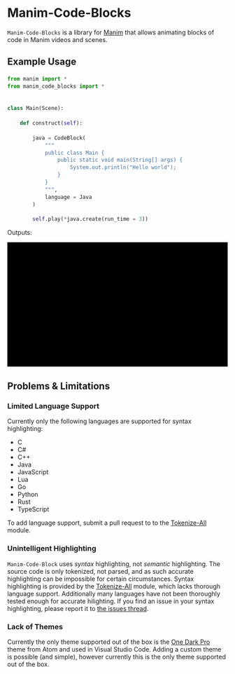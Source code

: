 # Manim-Code-Blocks

`Manim-Code-Blocks` is a library for [Manim](https://github.com/ManimCommunity/manim) that allows animating blocks of code in Manim videos and scenes. 

## Example Usage

```python
from manim import *
from manim_code_blocks import *


class Main(Scene):

    def construct(self):

        java = CodeBlock(
            """
            public class Main {
                public static void main(String[] args) {
                    System.out.println("Hello world");
                }
            }
            """,
            language = Java
        )

        self.play(*java.create(run_time = 3))
```
Outputs:<br>

![](assets/java_demo.gif)

## Problems & Limitations

### Limited Language Support
Currently only the following languages are supported for syntax highlighting:

- C
- C#
- C++
- Java
- JavaScript
- Lua
- Go
- Python
- Rust
- TypeScript

To add language support, submit a pull request to to the [Tokenize-All](https://github.com/NicholasIapalucci/Tokenize-All) module.

### Unintelligent Highlighting

`Manim-Code-Block` uses *syntax* highlighting, not *semantic* highlighting. The source code is only tokenized, not parsed, and as such accurate highlighting can be impossible for certain circumstances. Syntax highlighting is provided by the [Tokenize-All](https://github.com/NicholasIapalucci/Tokenize-All) module, which lacks thorough language support. Additionally many languages have not been thoroughly tested enough for accurate hilighting. If you find an issue in your syntax highlighting, please report it to [the issues thread](https://github.com/NicholasIapalucci/manim-code-blocks/issues).

### Lack of Themes

Currently the only theme supported out of the box is the [One Dark Pro](https://github.com/Binaryify/OneDark-Pro) theme from Atom and used in Visual Studio Code. Adding a custom theme is possible (and simple), however currently this is the only theme supported out of the box.
